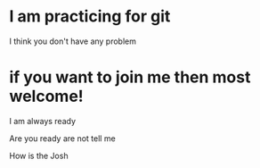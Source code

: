 # I am practicing for git

I think you don't have any problem

# if you want to join me then most welcome!

I am always ready

Are you ready are not tell me 

How is the Josh